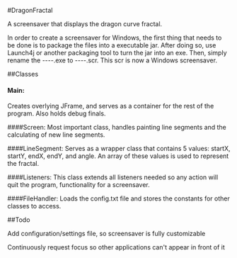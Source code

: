 #DragonFractal

A screensaver that displays the dragon curve fractal.

In order to create a screensaver for Windows, the first thing that needs to be done is to package the files
into a executable jar. After doing so, use Launch4j or another packaging tool to turn the jar into an exe.
Then, simply rename the ----.exe to ----.scr. This scr is now a Windows screensaver.

##Classes

#### Main:
Creates overlying JFrame, and serves as a container for the rest of the program. Also holds debug finals.

####Screen:
Most important class, handles painting line segments and the calculating of new line segments.

####LineSegment:
Serves as a wrapper class that contains 5 values: startX, startY, endX, endY, and angle.
An array of these values is used to represent the fractal.

####Listeners:
This class extends all listeners needed so any action will quit the program, functionality for a screensaver.

####FileHandler:
Loads the config.txt file and stores the constants for other classes to access.

##Todo

Add configuration/settings file, so screensaver is fully customizable

Continuously request focus so other applications can't appear in front of it
